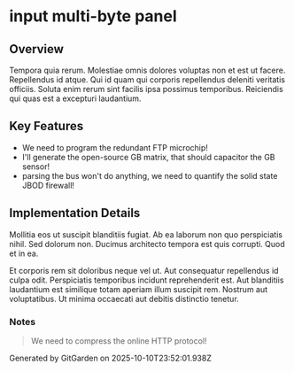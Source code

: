 # input multi-byte panel

## Overview
Tempora quia rerum. Molestiae omnis dolores voluptas non et est ut facere. Repellendus id atque. Qui id quam qui corporis repellendus deleniti veritatis officiis. Soluta enim rerum sint facilis ipsa possimus temporibus. Reiciendis qui quas est a excepturi laudantium.

## Key Features
- We need to program the redundant FTP microchip!
- I'll generate the open-source GB matrix, that should capacitor the GB sensor!
- parsing the bus won't do anything, we need to quantify the solid state JBOD firewall!

## Implementation Details
Mollitia eos ut suscipit blanditiis fugiat. Ab ea laborum non quo perspiciatis nihil. Sed dolorum non. Ducimus architecto tempora est quis corrupti. Quod et in ea.
 Et corporis rem sit doloribus neque vel ut. Aut consequatur repellendus id culpa odit. Perspiciatis temporibus incidunt reprehenderit est. Aut blanditiis laudantium est similique totam aperiam illum suscipit rem. Nostrum aut voluptatibus. Ut minima occaecati aut debitis distinctio tenetur.

### Notes
> We need to compress the online HTTP protocol!

Generated by GitGarden on 2025-10-10T23:52:01.938Z
